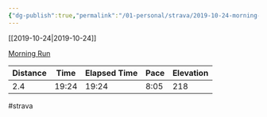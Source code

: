 ```yaml
---
{"dg-publish":true,"permalink":"/01-personal/strava/2019-10-24-morning-run/"}
---
```



[[2019-10-24\|2019-10-24]]

[Morning Run](https://www.strava.com/activities/2814655664)

| Distance | Time  | Elapsed Time | Pace | Elevation |
| -------- | ----- | ------------ | ---- | --------- |
| 2.4      | 19:24 | 19:24        | 8:05 | 218       |




#strava
